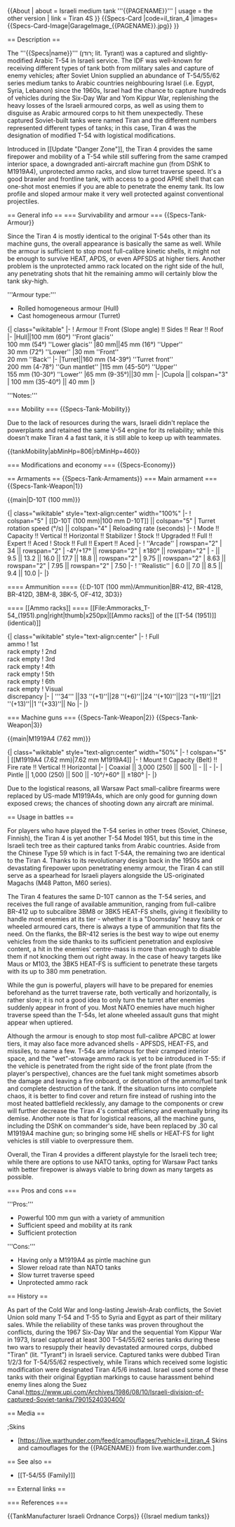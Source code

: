 {{About
| about = Israeli medium tank '''{{PAGENAME}}'''
| usage = the other version
| link = Tiran 4S
}}
{{Specs-Card
|code=il_tiran_4
|images={{Specs-Card-Image|GarageImage_{{PAGENAME}}.jpg}}
}}

== Description ==
<!-- ''In the description, the first part should be about the history of the creation and combat usage of the vehicle, as well as its key features. In the second part, tell the reader about the ground vehicle in the game. Insert a screenshot of the vehicle, so that if the novice player does not remember the vehicle by name, he will immediately understand what kind of vehicle the article is talking about.'' -->
The '''{{Specs|name}}''' (רודן; lit. Tyrant) was a captured and slightly-modified Arabic T-54 in Israeli service. The IDF was well-known for receiving different types of tank both from military sales and capture of enemy vehicles; after Soviet Union supplied an abundance of T-54/55/62 series medium tanks to Arabic countries neighbouring Israel (i.e. Egypt, Syria, Lebanon) since the 1960s, Israel had the chance to capture hundreds of vehicles during the Six-Day War and Yom Kippur War, replenishing the heavy losses of the Israeli armoured corps, as well as using them to disguise as Arabic armoured corps to hit them unexpectedly. These captured Soviet-built tanks were named Tiran and the different numbers represented different types of tanks; in this case, Tiran 4 was the designation of modified T-54 with logistical modifications.

Introduced in [[Update "Danger Zone"]], the Tiran 4 provides the same firepower and mobility of a T-54 while still suffering from the same cramped interior space, a downgraded anti-aircraft machine gun (from DShK to M1919A4), unprotected ammo racks, and slow turret traverse speed. It's a good brawler and frontline tank, with access to a good APHE shell that can one-shot most enemies if you are able to penetrate the enemy tank. Its low profile and sloped armour make it very well protected against conventional projectiles.

== General info ==
=== Survivability and armour ===
{{Specs-Tank-Armour}}
<!-- ''Describe armour protection. Note the most well protected and key weak areas. Appreciate the layout of modules as well as the number and location of crew members. Is the level of armour protection sufficient, is the placement of modules helpful for survival in combat? If necessary use a visual template to indicate the most secure and weak zones of the armour.'' -->
Since the Tiran 4 is mostly identical to the original T-54s other than its machine guns, the overall appearance is basically the same as well. While the armour is sufficient to stop most full-calibre kinetic shells, it might not be enough to survive HEAT, APDS, or even APFSDS at higher tiers. Another problem is the unprotected ammo rack located on the right side of the hull, any penetrating shots that hit the remaining ammo will certainly blow the tank sky-high.

'''Armour type:'''

* Rolled homogeneous armour (Hull)
* Cast homogeneous armour (Turret)

{| class="wikitable"
|-
! Armour !! Front (Slope angle) !! Sides !! Rear !! Roof
|-
|Hull||100 mm (60°) ''Front glacis''<br>100 mm (54°) ''Lower glacis''
|80 mm||45 mm (16°) ''Upper''<br>30 mm (72°) ''Lower''
|30 mm ''Front''<br>20 mm ''Back''
|-
|Turret||160 mm (14-39°) ''Turret front''<br>200 mm (4-78°) ''Gun mantlet''
|115 mm (45-50°) ''Upper''<br>155 mm (10-30°) ''Lower''
|65 mm (9-35°)||30 mm
|-
|Cupola || colspan="3" | 100 mm (35-40°) || 40 mm
|}

'''Notes:''' <!-- Any additional notes which the user needs to be aware of -->
<!-- Example: * Suspension wheels are 20 mm thick, tracks are 30 mm thick, and torsion bars are 60 mm thick. -->

=== Mobility ===
{{Specs-Tank-Mobility}}
<!-- ''Write about the mobility of the ground vehicle. Estimate the specific power and manoeuvrability, as well as the maximum speed forwards and backwards.'' -->
Due to the lack of resources during the wars, Israeli didn't replace the powerplants and retained the same V-54 engine for its reliability; while this doesn't make Tiran 4 a fast tank, it is still able to keep up with teammates.

{{tankMobility|abMinHp=806|rbMinHp=460}}

=== Modifications and economy ===
{{Specs-Economy}}

== Armaments ==
{{Specs-Tank-Armaments}}
=== Main armament ===
{{Specs-Tank-Weapon|1}}
<!-- ''Give the reader information about the characteristics of the main gun. Assess its effectiveness in a battle based on the reloading speed, ballistics and the power of shells. Do not forget about the flexibility of the fire, that is how quickly the cannon can be aimed at the target, open fire on it and aim at another enemy. Add a link to the main article on the gun: <code><nowiki>{{main|Name of the weapon}}</nowiki></code>. Describe in general terms the ammunition available for the main gun. Give advice on how to use them and how to fill the ammunition storage.'' -->
{{main|D-10T (100 mm)}}

{| class="wikitable" style="text-align:center" width="100%"
|-
! colspan="5" | [[D-10T (100 mm)|100 mm D-10T]] || colspan="5" | Turret rotation speed (°/s) || colspan="4" | Reloading rate (seconds)
|-
! Mode !! Capacity !! Vertical !! Horizontal !! Stabilizer
! Stock !! Upgraded !! Full !! Expert !! Aced
! Stock !! Full !! Expert !! Aced
|-
! ''Arcade''
| rowspan="2" | 34 || rowspan="2" | -4°/+17° || rowspan="2" | ±180° || rowspan="2" | - || 9.5 || 13.2 || 16.0 || 17.7 || 18.8 || rowspan="2" | 9.75 || rowspan="2" | 8.63 || rowspan="2" | 7.95 || rowspan="2" | 7.50
|-
! ''Realistic''
| 6.0 || 7.0 || 8.5 || 9.4 || 10.0
|-
|}

==== Ammunition ====
{{:D-10T (100 mm)/Ammunition|BR-412, BR-412B, BR-412D, 3BM-8, 3BK-5, OF-412, 3D3}}

==== [[Ammo racks]] ====
[[File:Ammoracks_T-54_(1951).png|right|thumb|x250px|[[Ammo racks]] of the [[T-54 (1951)]] (identical)]]
<!-- '''Last updated:''' -->
{| class="wikitable" style="text-align:center"
|-
! Full<br>ammo
! 1st<br>rack empty
! 2nd<br>rack empty
! 3rd<br>rack empty
! 4th<br>rack empty
! 5th<br>rack empty
! 6th<br>rack empty
! Visual<br>discrepancy
|-
| '''34''' ||33 ''(+1)''||28 ''(+6)''||24 ''(+10)''||23 ''(+11)''||21 ''(+13)''||1 ''(+33)''|| No
|-
|}

=== Machine guns ===
{{Specs-Tank-Weapon|2}}
{{Specs-Tank-Weapon|3}}
<!-- ''Offensive and anti-aircraft machine guns not only allow you to fight some aircraft but also are effective against lightly armoured vehicles. Evaluate machine guns and give recommendations on its use.'' -->
{{main|M1919A4 (7.62 mm)}}

{| class="wikitable" style="text-align:center" width="50%"
|-
! colspan="5" | [[M1919A4 (7.62 mm)|7.62 mm M1919A4]]
|-
! Mount !! Capacity (Belt) !! Fire rate !! Vertical !! Horizontal
|-
| Coaxial || 3,000 (250) || 500 || - || -
|-
| Pintle || 1,000 (250) || 500 || -10°/+60° || ±180°
|-
|}

Due to the logistical reasons, all Warsaw Pact small-calibre firearms were replaced by US-made M1919A4s, which are only good for gunning down exposed crews; the chances of shooting down any aircraft are minimal.

== Usage in battles ==
<!-- ''Describe the tactics of playing in the vehicle, the features of using vehicles in the team and advice on tactics. Refrain from creating a "guide" - do not impose a single point of view but instead give the reader food for thought. Describe the most dangerous enemies and give recommendations on fighting them. If necessary, note the specifics of the game in different modes (AB, RB, SB).'' -->
For players who have played the T-54 series in other trees (Soviet, Chinese, Finnish), the Tiran 4 is yet another T-54 Model 1951, but this time in the Israeli tech tree as their captured tanks from Arabic countries. Aside from the Chinese Type 59 which is in fact T-54A, the remaining two are identical to the Tiran 4. Thanks to its revolutionary design back in the 1950s and devastating firepower upon penetrating enemy armour, the Tiran 4 can still serve as a spearhead for Israeli players alongside the US-originated Magachs (M48 Patton, M60 series).

The Tiran 4 features the same D-10T cannon as the T-54 series, and receives the full range of available ammunition, ranging from full-calibre BR-412 up to subcalibre 3BM8 or 3BK5 HEAT-FS shells, giving it flexibility to handle most enemies at its tier - whether it is a "Doomsday" heavy tank or wheeled armoured cars, there is always a type of ammunition that fits the need. On the flanks, the BR-412 series is the best way to wipe out enemy vehicles from the side thanks to its sufficient penetration and explosive content, a hit in the enemies' centre-mass is more than enough to disable them if not knocking them out right away. In the case of heavy targets like Maus or M103, the 3BK5 HEAT-FS is sufficient to penetrate these targets with its up to 380 mm penetration.

While the gun is powerful, players will have to be prepared for enemies beforehand as the turret traverse rate, both vertically and horizontally, is rather slow; it is not a good idea to only turn the turret after enemies suddenly appear in front of you. Most NATO enemies have much higher traverse speed than the T-54s, let alone wheeled assault guns that might appear when uptiered.

Although the armour is enough to stop most full-calibre APCBC at lower tiers, it may also face more advanced shells - APFSDS, HEAT-FS, and missiles, to name a few. T-54s are infamous for their cramped interior space, and the "wet"-stowage ammo rack is yet to be introduced in T-55: if the vehicle is penetrated from the right side of the front plate (from the player's perspective), chances are the fuel tank might sometimes absorb the damage and leaving a fire onboard, or detonation of the ammo/fuel tank and complete destruction of the tank. If the situation turns into complete chaos, it is better to find cover and return fire instead of rushing into the most heated battlefield recklessly, any damage to the components or crew will further decrease the Tiran 4's combat efficiency and eventually bring its demise. Another note is that for logistical reasons, all the machine guns, including the DShK on commander's side, have been replaced by .30 cal M1919A4 machine gun; so bringing some HE shells or HEAT-FS for light vehicles is still viable to overpressure them.

Overall, the Tiran 4 provides a different playstyle for the Israeli tech tree; while there are options to use NATO tanks, opting for Warsaw Pact tanks with better firepower is always viable to bring down as many targets as possible.

=== Pros and cons ===
<!-- ''Summarise and briefly evaluate the vehicle in terms of its characteristics and combat effectiveness. Mark its pros and cons in a bulleted list. Try not to use more than 6 points for each of the characteristics. Avoid using categorical definitions such as "bad", "good" and the like - use substitutions with softer forms such as "inadequate" and "effective".'' -->

'''Pros:'''

* Powerful 100 mm gun with a variety of ammunition
* Sufficient speed and mobility at its rank
* Sufficient protection

'''Cons:'''

* Having only a M1919A4 as pintle machine gun
* Slower reload rate than NATO tanks
* Slow turret traverse speed
* Unprotected ammo rack

== History ==
<!-- ''Describe the history of the creation and combat usage of the vehicle in more detail than in the introduction. If the historical reference turns out to be too long, take it to a separate article, taking a link to the article about the vehicle and adding a block "/History" (example: <nowiki>https://wiki.warthunder.com/(Vehicle-name)/History</nowiki>) and add a link to it here using the <code>main</code> template. Be sure to reference text and sources by using <code><nowiki><ref></ref></nowiki></code>, as well as adding them at the end of the article with <code><nowiki><references /></nowiki></code>. This section may also include the vehicle's dev blog entry (if applicable) and the in-game encyclopedia description (under <code><nowiki>=== In-game description ===</nowiki></code>, also if applicable).'' -->
As part of the Cold War and long-lasting Jewish-Arab conflicts, the Soviet Union sold many T-54 and T-55 to Syria and Egypt as part of their military sales. While the reliability of these tanks was proven throughout the conflicts, during the 1967 Six-Day War and the sequential Yom Kippur War in 1973, Israel captured at least 300 T-54/55/62 series tanks during these two wars to resupply their heavily devastated armoured corps, dubbed "Tiran" (lit. "Tyrant") in Israeli service. Captured tanks were dubbed Tiran 1/2/3 for T-54/55/62 respectively, while Tirans which received some logistic modification were designated Tiran 4/5/6 instead. Israel used some of these tanks with their original Egyptian markings to cause harassment behind enemy lines along the Suez Canal.<ref>https://www.upi.com/Archives/1986/08/10/Israeli-division-of-captured-Soviet-tanks/7901524030400/</ref>

== Media ==
<!-- ''Excellent additions to the article would be video guides, screenshots from the game, and photos.'' -->

;Skins

* [https://live.warthunder.com/feed/camouflages/?vehicle=il_tiran_4 Skins and camouflages for the {{PAGENAME}} from live.warthunder.com.]

== See also ==
<!-- ''Links to the articles on the War Thunder Wiki that you think will be useful for the reader, for example:''
* ''reference to the series of the vehicles;''
* ''links to approximate analogues of other nations and research trees.'' -->

* [[T-54/55 (Family)]]

== External links ==
<!-- ''Paste links to sources and external resources, such as:''
* ''topic on the official game forum;''
* ''other literature.'' -->

=== References ===
<references />

{{TankManufacturer Israeli Ordnance Corps}}
{{Israel medium tanks}}